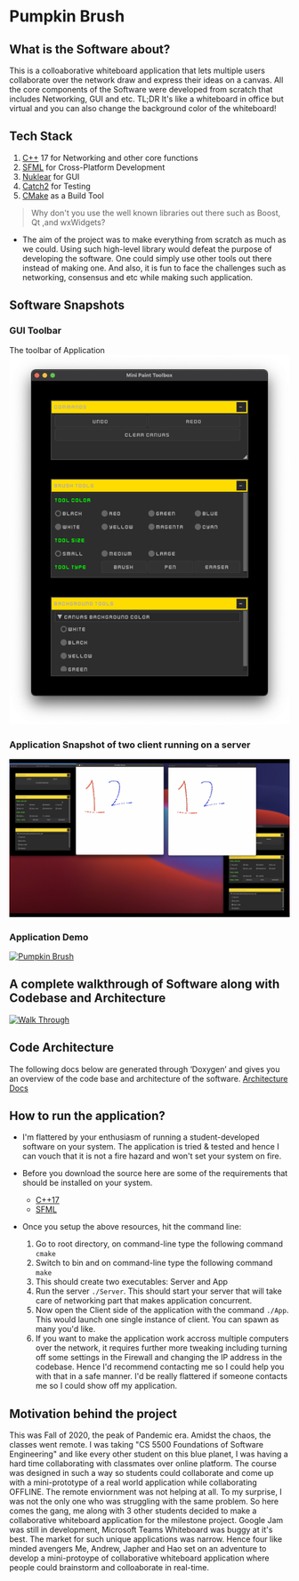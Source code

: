 # Pumpkin Brush

## What is the Software about?
This is a colloaborative whiteboard application that lets multiple users collaborate over the network draw and express their ideas on a canvas. All the core components of the Software were developed from scratch that includes Networking, GUI and etc. TL;DR It's like a whiteboard in office but virtual and you can also change the background color of the whiteboard! 

## Tech Stack
1. [C++](https://en.cppreference.com/w/cpp/17) 17 for Networking and other core functions
2. [SFML](https://www.sfml-dev.org/index.php) for Cross-Platform Development
3.  [Nuklear](https://github.com/Immediate-Mode-UI/Nuklear) for GUI 
4. [Catch2](https://github.com/catchorg/Catch2) for Testing
5. [CMake](https://cmake.org/) as a Build Tool

>  Why don't you use the well known libraries out there such as Boost, Qt ,and wxWidgets? 

* The aim of the project was to make everything from scratch as much as we could. Using such high-level library would defeat the purpose of developing the software. One could simply use other tools out there instead of making one. And also, it is fun to face the challenges such as networking, consensus and etc while making such application.

## Software Snapshots

### GUI Toolbar
The toolbar of Application
![Image](/media/GUI.png)
### Application Snapshot of two client running on a server
![Image](/media/App.png)
### Application Demo
[![Pumpkin Brush](https://res.cloudinary.com/marcomontalbano/image/upload/v1616018713/video_to_markdown/images/youtube--yQUJ3Gv8v0w-c05b58ac6eb4c4700831b2b3070cd403.jpg)](https://youtu.be/yQUJ3Gv8v0w "Pumpkin Brush")

## A complete walkthrough of Software along with Codebase and Architecture
[![Walk Through](https://res.cloudinary.com/marcomontalbano/image/upload/v1616018855/video_to_markdown/images/youtube--yo-HoP5Uitw-c05b58ac6eb4c4700831b2b3070cd403.jpg)](https://www.youtube.com/watch?v=yo-HoP5Uitw "Walk Through")

## Code Architecture
The following docs below are generated through ‘Doxygen’ and gives you an overview of the code base and architecture of the software.  [Architecture Docs](/docs/html/classApp.html)

## How to run the application?
* I'm flattered by your enthusiasm of running a student-developed software on your system. The application is tried & tested and hence I can vouch that it is not a fire hazard and won't set your system on fire. 
* Before you download the source here are some of the requirements that should be installed on your system. 
    * [C++17](https://isocpp.org/get-started)
    * [SFML](https://www.sfml-dev.org/tutorials/2.5/#getting-started)
    
* Once you setup the above resources, hit the command line:
    1. Go to root directory, on command-line type the following command `cmake`
    2. Switch to bin and on command-line type the following command `make`
    3. This should create two executables: Server and App
    4. Run the server `./Server`. This should start your server that will take care of networking part that makes application concurrent.
    5. Now open the Client side of the application with the command `./App`. This would launch one single instance of client. You can spawn as many you'd like.
    6. If you want to make the application work accross multiple computers over the network, it requires further more tweaking including turning off some settings in the Firewall and changing the IP address in the codebase. Hence I'd recommend contacting me so I could help you with that in a safe manner. I'd be really flattered if someone contacts me so I could show off my application. 
    

## Motivation behind the project
This was Fall of 2020, the peak of Pandemic era. Amidst the chaos, the classes went remote. I was taking "CS 5500 Foundations of Software Engineering" and like every other student on this blue planet, I was having a hard time collaborating with classmates over online platform. The course was designed in such a way so students could collaborate and come up with a mini-prototype of a real world application while collaborating OFFLINE. The remote enviornment was not helping at all. To my surprise, I was not the only one who was struggling with the same problem.  So here comes the gang, me along with 3 other students decided to make a collaborative whiteboard application for the milestone project. Google Jam was still in development, Microsoft Teams Whiteboard was buggy at it's best. The market for such unique applications was narrow. Hence four like minded avengers Me, Andrew, Japher and Hao set on an adventure to develop a mini-protoype of collaborative whiteboard application where people could brainstorm and colloaborate in real-time.

